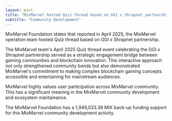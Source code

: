 ```yaml
---
layout: post
title: "MixMarvel hosted Quiz thread based on GGI x Shrapnel partnership"
subtitle: "Community Development" 
---
```


MixMarvel Foundation states that reported in April 2025, the MixMarvel operation team hosted Quiz thread based on GGI x Shrapnel partnership.

The MixMarvel team's April 2025 Quiz thread event celebrating the GGI x Shrapnel partnership served as a strategic engagement bridge between gaming communities and blockchain innovation. This interactive approach not only strengthened community bonds but also demonstrated MixMarvel's commitment to making complex blockchain gaming concepts accessible and entertaining for mainstream audiences.

MixMarvel highly values user participation across MixMarvel community. This has a significant meaning in the MixMarvel community development and ecosystem mantainance.

The MixMarvel Foundation has a 1,949,033.39 MIX back-up funding support for this MixMarvel community development activity.
